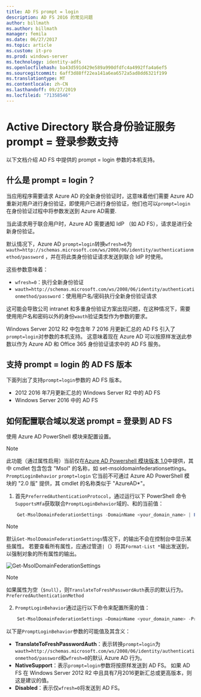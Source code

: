 ```yaml
---
title: AD FS prompt = login
description: AD FS 2016 的常见问题
author: billmath
ms.author: billmath
manager: femila
ms.date: 06/27/2017
ms.topic: article
ms.custom: it-pro
ms.prod: windows-server
ms.technology: identity-adfs
ms.openlocfilehash: ba43d591d429e589a990dfdfc4a4992ffa4a6ef5
ms.sourcegitcommit: 6aff3d88ff22ea141a6ea6572a5ad8dd6321f199
ms.translationtype: MT
ms.contentlocale: zh-CN
ms.lasthandoff: 09/27/2019
ms.locfileid: "71358546"
---
```

# <a name="active-directory-federation-services-promptlogin-parameter-support"></a>Active Directory 联合身份验证服务 prompt = 登录参数支持

以下文档介绍 AD FS 中提供的 prompt = login 参数的本机支持。

## <a name="what-is-promptlogin"></a>什么是 prompt = login？

当应用程序需要请求 Azure AD 的全新身份验证时，这意味着他们需要 Azure AD 重新对用户进行身份验证，即使用户已进行身份验证，他们也可以`prompt=login`在身份验证过程中将参数发送到 Azure AD需要.

当此请求用于联合用户时，Azure AD 需要通知 IdP （如 AD FS），请求是进行全新身份验证。

默认情况下，Azure AD `prompt=login`转换`wfresh=0`为`wauth=http://schemas.microsoft.com/ws/2008/06/identity/authenticationmethod/password` ，并在将此类身份验证请求发送到联合 IdP 时使用。

这些参数意味着：

- `wfresh=0`：执行全新身份验证
- `wauth=http://schemas.microsoft.com/ws/2008/06/identity/authenticationmethod/password`：使用用户名/密码执行全新身份验证请求

这可能会导致公司 intranet 和多重身份验证方案出现问题，在这种情况下，需要使用用户名和密码以外的身份`wauth`验证类型作为参数的要求。  

Windows Server 2012 R2 中包含年 7 2016 月更新汇总的 AD FS 引入了`prompt=login`对参数的本机支持。 这意味着现在 Azure AD 可以按原样发送此参数以作为 Azure AD 和 Office 365 身份验证请求中的 AD FS 服务。

## <a name="ad-fs-versions-that-support-promptlogin"></a>支持 prompt = login 的 AD FS 版本

下面列出了支持`prompt=login`参数的 AD FS 版本。

- 2012 2016 年7月更新汇总的 Windows Server R2 中的 AD FS
- Windows Server 2016 中的 AD FS

## <a name="how-to-configure-a-federated-domain-to-send-promptlogin-to-ad-fs"></a>如何配置联合域以发送 prompt = 登录到 AD FS

使用 Azure AD PowerShell 模块来配置设置。

> [!NOTE]
> 此功能（通过属性启用）当前仅在[Azure AD Powershell 模块版本 1.0](https://connect.microsoft.com/site1164/Downloads/DownloadDetails.aspx?DownloadID=59185)中提供，其中 cmdlet 包含包含 "Msol" 的名称，如 set-msoldomainfederationsettings。 `PromptLoginBehavior` `prompt=login`  它当前不可通过 Azure AD PowerShell 模块的 "2.0 版" 提供，其 cmdlet 的名称类似于 "AzureAD\*"。

1. 首先`PreferredAuthenticationProtocol`，通过运行以下 PowerShell 命令`SupportsMfa`获取联合`PromptLoginBehavior`域的、和的当前值：

```powershell
    Get-MsolDomainFederationSettings -DomainName <your_domain_name> | Format-List *
```

> [!NOTE]
> 默认`Get-MsolDomainFederationSettings`情况下，的输出不会在控制台中显示某些属性。 若要查看所有属性，应通过管道`|`（）将其`Format-List *`输出发送到，以强制对象的所有属性的输出。

![Get-MsolDomainFederationSettings](media/AD-FS-Prompt-Login/GetMsol.png)

> [!NOTE]
> 如果属性为空（`$null`），则`TranslateToFreshPasswordAuth`表示的默认行为。 `PreferredAuthenticationMethod`

2. `PromptLoginBehavior`通过运行以下命令来配置所需的值：

```powershell
    Set-MsolDomainFederationSettings –DomainName <your_domain_name> -PreferredAuthenticationProtocol <current_value_from_step1> -SupportsMfa <current_value_from_step1> -PromptLoginBehavior <TranslateToFreshPasswordAuth|NativeSupport|Disabled>
```

以下是`PromptLoginBehavior`参数的可能值及其含义：

- **TranslateToFreshPasswordAuth**：表示转换`prompt=login`为`wauth=http://schemas.microsoft.com/ws/2008/06/identity/authenticationmethod/password`和`wfresh=0`的默认 Azure AD 行为。
- **NativeSupport**：表示`prompt=login`参数将按原样发送到 AD FS。 如果 AD FS 在 Windows Server 2012 R2 中且具有7月2016更新汇总或更高版本，则这是建议的值。
- **Disabled**：表示仅`wfresh=0`将发送到 AD FS。
